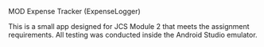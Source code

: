MOD Expense Tracker (ExpenseLogger)

This is a small app designed for JCS Module 2 that meets the assignment requirements. All testing was conducted inside the Android Studio emulator.
